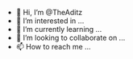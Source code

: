 - 👋 Hi, I’m @TheAditz
- 👀 I’m interested in ...
- 🌱 I’m currently learning ...
- 💞️ I’m looking to collaborate on ...
- 📫 How to reach me ...

<!---
TheAditz/TheAditz is a ✨ special ✨ repository because its `README.md` (this file) appears on your GitHub profile.
You can click the Preview link to take a look at your changes.
--->
